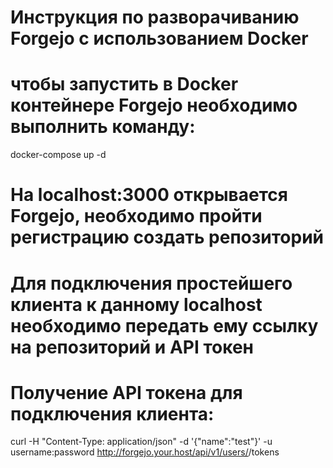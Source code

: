 # Инструкция по разворачиванию Forgejo с использованием Docker
# чтобы запустить в Docker контейнере Forgejo необходимо выполнить команду:
docker-compose up -d

# На localhost:3000 открывается Forgejo, необходимо пройти регистрацию создать репозиторий

# Для подключения простейшего клиента к данному localhost необходимо передать ему ссылку на репозиторий и API токен
# Получение API токена для подключения клиента:

curl -H "Content-Type: application/json" -d '{"name":"test"}' -u username:password http://forgejo.your.host/api/v1/users/<username>/tokens
